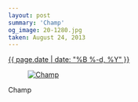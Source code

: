 ```yaml
---
layout: post
summary: 'Champ'
og_image: 20-1280.jpg
taken: August 24, 2013
---
```


<div class="post">
 <time>
  <a href="/20">
   {{ page.date | date: "%B %-d, %Y" }}
  </a>
 </time>
 <a href="/20">
  <figure data-taken="8/24/2013">
   <img alt="Champ" sizes="(min-width: 700px) 50vw, calc(100vw - 2rem)" src="{{ site.assets_url }}/20-640.jpg" srcset="{{ site.assets_url }}/20-1280.jpg 1280w, {{ site.assets_url }}/20-960.jpg 960w, {{ site.assets_url }}/20-640.jpg 640w, {{ site.assets_url }}/20-320.jpg 320w"/>
  </figure>
 </a>
 <span>
  Champ
 </span>
</div>
